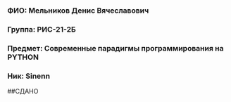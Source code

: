 ### ФИО: Мельников Денис Вячеславович
### Группа: РИС-21-2Б
### Предмет: Современные парадигмы программирования на PYTHON
### Ник: Sinenn
##СДАНО
